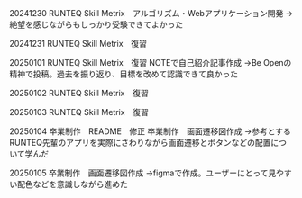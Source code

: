 20241230
RUNTEQ Skill Metrix　アルゴリズム・Webアプリケーション開発
→絶望を感じながらもしっかり受験できてよかった

20241231
RUNTEQ Skill Metrix　復習

20250101
RUNTEQ Skill Metrix　復習
NOTEで自己紹介記事作成
→Be Openの精神で投稿。過去を振り返り、目標を改めて認識できて良かった

20250102
RUNTEQ Skill Metrix　復習

20250103
RUNTEQ Skill Metrix　復習

20250104
卒業制作　README　修正
卒業制作　画面遷移図作成
→参考とするRUNTEQ先輩のアプリを実際にさわりながら画面遷移とボタンなどの配置について学んだ

20250105
卒業制作　画面遷移図作成
→figmaで作成。ユーザーにとって見やすい配色などを意識しながら進めた

